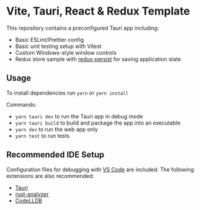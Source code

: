 # Vite, Tauri, React & Redux Template

This repository contains a preconfigured Tauri app including:

- Basic ESLint/Prettier config
- Basic unit testing setup with Vitest
- Custom Windows-style window controls
- Redux store sample with [redux-persist](https://github.com/rt2zz/redux-persist) for saving application state

## Usage

To install dependencies run `yarn` or `yarn install`

Commands:

- `yarn tauri dev` to run the Tauri app in debug mode
- `yarn tauri build` to build and package the app into an executable
- `yarn dev` to run the web app only
- `yarn test` to run tests

## Recommended IDE Setup

Configuration files for debugging with [VS Code](https://code.visualstudio.com/) are included. The following extensions are also recommended:

- [Tauri](https://marketplace.visualstudio.com/items?itemName=tauri-apps.tauri-vscode)
- [rust-analyzer](https://marketplace.visualstudio.com/items?itemName=rust-lang.rust-analyzer)
- [CodeLLDB](https://marketplace.visualstudio.com/items?itemName=vadimcn.vscode-lldb)
